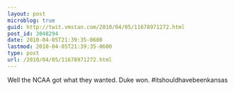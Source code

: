 ```yaml
---
layout: post
microblog: true
guid: http://twit.vmstan.com/2010/04/05/11678971272.html
post_id: 3048294
date: 2010-04-05T21:39:35-0600
lastmod: 2010-04-05T21:39:35-0600
type: post
url: /2010/04/05/11678971272.html
---
```

Well the NCAA got what they wanted. Duke won. #itshouldhavebeenkansas
